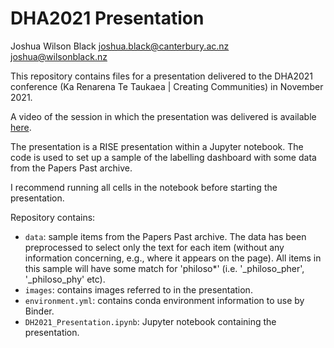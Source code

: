 # DHA2021 Presentation

Joshua Wilson Black
<joshua.black@canterbury.ac.nz>
<joshua@wilsonblack.nz>

This repository contains files for a presentation delivered to the DHA2021
conference (Ka Renarena Te Taukaea | Creating Communities) in November 2021.

A video of the session in which the presentation was delivered is available
[here](https://www.youtube.com/watch?v=w6bWVoe7A20&t=105s).

The presentation is a RISE presentation within a Jupyter notebook. The code
is used to set up a sample of the labelling dashboard with some data from
the Papers Past archive.

I recommend running all cells in the notebook before starting the presentation.

Repository contains:
- `data`: sample items from the Papers Past archive. The data has been
  preprocessed to select only the text for each item (without any information
  concerning, e.g., where it appears on the page). All items in this sample
  will have some match for 'philoso*' (i.e. '_philoso_pher', '_philoso_phy'
  etc).
- `images`: contains images referred to in the presentation.
- `environment.yml`: contains conda environment information to use by Binder.
- `DH2021_Presentation.ipynb`: Jupyter notebook containing the presentation.
